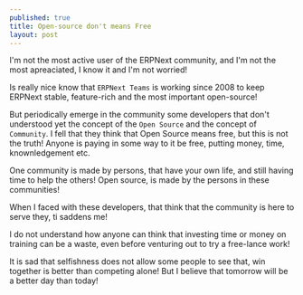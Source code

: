 ```yaml
---
published: true
title: Open-source don't means Free
layout: post
---
```

I'm not the most active user of the ERPNext community, and I'm not the most apreaciated, I know it and I'm not worried!

Is really nice know that `ERPNext Teams` is working since 2008 to keep ERPNext stable, feature-rich and the most important open-source!

But periodically emerge in the community some developers that don't understood yet the concept of the `Open Source` and the concept of `Community`. I fell that they think that Open Source means free, but this is not the truth! Anyone is paying in some way to it be free, putting money, time, knownledgement etc.

One community is made by persons, that have your own life, and still having time to help the others!
Open source, is made by the persons in these communities!

When I faced with these developers, that think that the community is here to serve they, ti saddens me! 

I do not understand how anyone can think that investing time or money on training can be a waste, even before venturing out to try a free-lance work!

It is sad that selfishness does not allow some people to see that, win together is better than competing alone! But I believe that tomorrow will be a better day than today!
